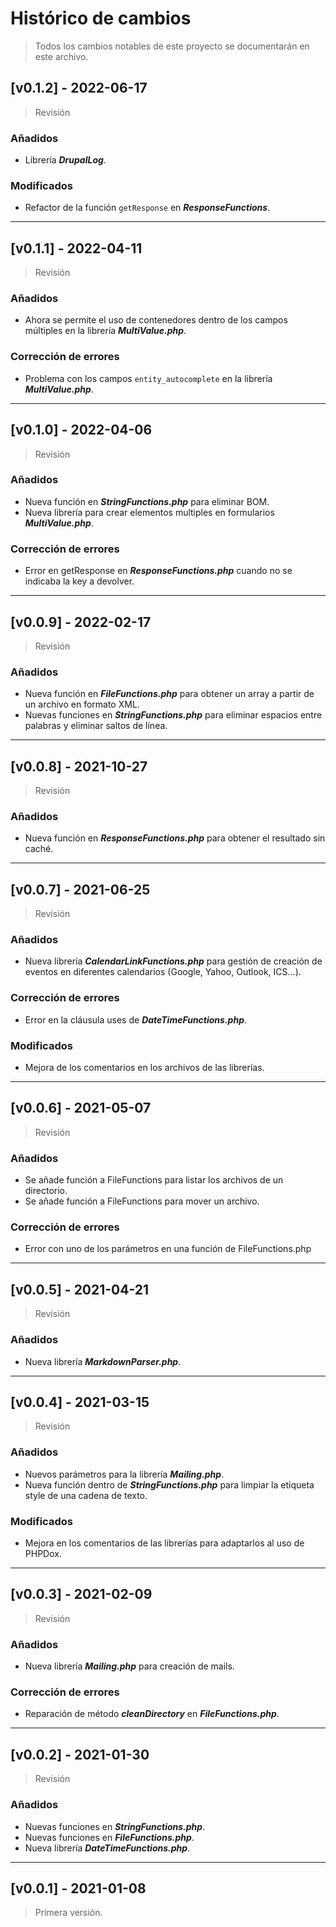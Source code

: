 # Histórico de cambios
>Todos los cambios notables de este proyecto se documentarán en este archivo.

## [v0.1.2] - 2022-06-17
>Revisión
### Añadidos
* Librería ***DrupalLog***.

### Modificados
* Refactor de la función `getResponse` en ***ResponseFunctions***.

---
## [v0.1.1] - 2022-04-11
>Revisión
### Añadidos
* Ahora se permite el uso de contenedores dentro de los campos múltiples en la
  librería ***MultiValue.php***.

### Corrección de errores
* Problema con los campos `entity_autocomplete` en la librería
  ***MultiValue.php***.

---
## [v0.1.0] - 2022-04-06
>Revisión
### Añadidos
* Nueva función en ***StringFunctions.php*** para eliminar BOM.
* Nueva librería para crear elementos multiples en formularios
  ***MultiValue.php***.

### Corrección de errores
* Error en getResponse en ***ResponseFunctions.php*** cuando no se indicaba la
  key a devolver.

---
## [v0.0.9] - 2022-02-17
>Revisión
### Añadidos
* Nueva función en ***FileFunctions.php*** para obtener un array a partir de
  un archivo en formato XML.
* Nuevas funciones en ***StringFunctions.php*** para eliminar espacios entre
  palabras y eliminar saltos de línea.

---
## [v0.0.8] - 2021-10-27
>Revisión
### Añadidos
* Nueva función en ***ResponseFunctions.php*** para obtener el resultado sin
  caché.

---
## [v0.0.7] - 2021-06-25
>Revisión
### Añadidos
* Nueva librería ***CalendarLinkFunctions.php*** para gestión de creación de
  eventos en diferentes calendarios (Google, Yahoo, Outlook, ICS...).

### Corrección de errores
* Error en la cláusula uses de ***DateTimeFunctions.php***.

### Modificados
* Mejora de los comentarios en los archivos de las librerías.

---
## [v0.0.6] - 2021-05-07
>Revisión
### Añadidos
* Se añade función a FileFunctions para listar los archivos de un directorio.
* Se añade función a FileFunctions para mover un archivo.

### Corrección de errores
* Error con uno de los parámetros en una función de FileFunctions.php

---
## [v0.0.5] - 2021-04-21
>Revisión
### Añadidos
* Nueva librería ***MarkdownParser.php***.

---
## [v0.0.4] - 2021-03-15
>Revisión
### Añadidos
* Nuevos parámetros para la librería ***Mailing.php***.
* Nueva función dentro de ***StringFunctions.php*** para limpiar la etiqueta
  style de una cadena de texto.

### Modificados
* Mejora en los comentarios de las librerías para adaptarlos al uso de
  PHPDox.

---
## [v0.0.3] - 2021-02-09
>Revisión
### Añadidos
* Nueva librería ***Mailing.php*** para creación de mails.

### Corrección de errores
* Reparación de método ***cleanDirectory*** en ***FileFunctions.php***.

---
## [v0.0.2] - 2021-01-30
>Revisión
### Añadidos
* Nuevas funciones en ***StringFunctions.php***.
* Nuevas funciones en ***FileFunctions.php***.
* Nueva librería ***DateTimeFunctions.php***.

---
## [v0.0.1] - 2021-01-08
> Primera versión.
